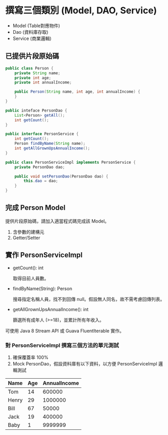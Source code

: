 # 撰寫三個類別 \(Model, DAO, Service\)

* Model \(Table對應物件\)
* Dao \(資料庫存取\)
* Service \(商業邏輯\)

## 已提供片段原始碼

```java
public class Person {
    private String name;
    private int age;
    private int annualIncome;

    public Person(String name, int age, int annualIncome) {
    }
}

public inteface PersonDao {
    List<Person> getAll();
    int getCount();
}

public interface PersonService {
    int getCount();
    Person findByName(String name);
    int getAllGrownUpsAnnualIncome();
}

public class PersonServiceImpl implements PersonService {
    private PersonDao dao;

    public void setPersonDao(PersonDao dao) {
        this.dao = dao;
    }
}
```

## 完成 Person Model

提供片段原始碼，請加入適當程式碼完成該 Model。

1. 含參數的建構元
2. Getter/Setter

## 實作 PersonServiceImpl

* getCount\(\): int

  取得目前人員數。

* findByName\(String\): Person

  搜尋指定名稱人員，找不到回傳 null。假設無人同名，故不需考慮回傳列表。

* getAllGrownUpsAnnualIncome\(\): int

  篩選所有成年人 \(&gt;=18\)，並累計所有年收入。

可使用 Java 8 Stream API 或 Guava FluentIterable 實作。

### 對 PersonServiceImpl 撰寫三個方法的單元測試

1. 確保覆蓋率 100%
2. Mock PersonDao，假設資料庫有以下資料，以方便 PersonServiceImpl 邏輯測試

| Name | Age | AnnualIncome |
| --- | --- | --- |
| Tom | 14 | 600000 |
| Henry | 29 | 1000000 |
| Bill | 67 | 50000 |
| Jack | 19 | 400000 |
| Baby | 1 | 9999999 |



